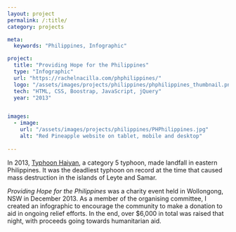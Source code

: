 ```yaml
---
layout: project
permalink: /:title/
category: projects

meta:
  keywords: "Philippines, Infographic"

project:
  title: "Providing Hope for the Philippines"
  type: "Infographic"
  url: "https://rachelnacilla.com/phphilippines/"
  logo: "/assets/images/projects/philippines/phphilippines_thumbnail.png"
  tech: "HTML, CSS, Boostrap, JavaScript, jQuery"
  year: "2013"


images:
  - image:
    url: "/assets/images/projects/philippines/PHPhilippines.jpg"
    alt: "Red Pineapple website on tablet, mobile and desktop"
  
---
```

<p>In 2013, <a href="https://en.wikipedia.org/wiki/Typhoon_Haiyan" target="_blank">Typhoon Haiyan</a>, a category 5 typhoon, made landfall in eastern Philippines. It was the deadliest typhoon on record at the time that caused mass destruction in the islands of Leyte and Samar.</p>

<p><em>Providing Hope for the Philippines</em> was a charity event held in Wollongong, NSW in December 2013. As a member of the organising committee, I created an infographic to encourage the community to make a donation to aid in ongoing relief efforts. In the end, over $6,000 in total was raised that night, with proceeds going towards humanitarian aid.</p> 